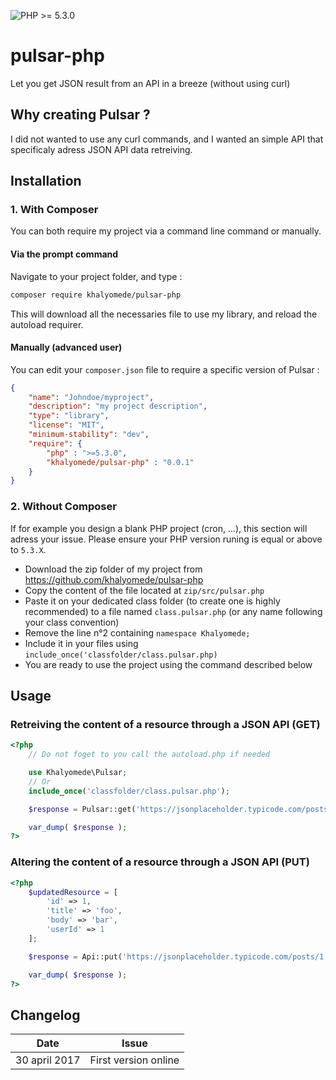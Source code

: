 
![PHP >= 5.3.0](https://img.shields.io/badge/php-%3E%3D5.3.0-blue.svg "PHP >= 5.3.0")

# pulsar-php
Let you get JSON result from an API in a breeze (without using curl)

## Why creating Pulsar ?
I did not wanted to use any curl commands, and I wanted an simple API that specificaly adress JSON API data retreiving.

## Installation

### 1. With Composer
You can both require my project via a command line command or manually.

#### Via the prompt command
Navigate to your project folder, and type :
```bash
composer require khalyomede/pulsar-php
```
This will download all the necessaries file to use my library, and reload the autoload requirer.

#### Manually (advanced user)
You can edit your `composer.json` file to require a specific version of Pulsar :
```json
{
    "name": "Johndoe/myproject",
    "description": "my project description",
    "type": "library",
    "license": "MIT",
    "minimum-stability": "dev",
    "require": {
    	"php" : ">=5.3.0",
    	"khalyomede/pulsar-php" : "0.0.1"
    }
}
```

### 2. Without Composer
If for example you design a blank PHP project (cron, ...), this section will adress your issue. Please ensure your PHP version runing is equal or above to `5.3.X`.

- Download the zip folder of my project from https://github.com/khalyomede/pulsar-php
- Copy the content of the file located at `zip/src/pulsar.php`
- Paste it on your dedicated class folder (to create one is highly recommended) to a file named `class.pulsar.php` (or any name following your class convention)
- Remove the line n°2 containing `namespace Khalyomede;`
- Include it in your files using `include_once('classfolder/class.pulsar.php)`
- You are ready to use the project using the command described below

## Usage
### Retreiving the content of a resource through a JSON API (GET)
```php
<?php
	// Do not foget to you call the autoload.php if needed

	use Khalyomede\Pulsar;
	// Or 
	include_once('classfolder/class.pulsar.php');

	$response = Pulsar::get('https://jsonplaceholder.typicode.com/posts/1');

	var_dump( $response );
?>
```

### Altering the content of a resource through a JSON API (PUT)
```php
<?php
	$updatedResource = [
		'id' => 1,
		'title' => 'foo',
		'body' => 'bar',
		'userId' => 1
	];

	$response = Api::put('https://jsonplaceholder.typicode.com/posts/1', $updatedResource);

	var_dump( $response );
?>
```

## Changelog
|Date|Issue|
|---|---|
|30 april 2017|First version online|
